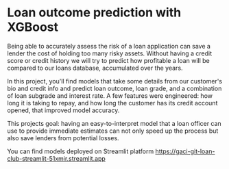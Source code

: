 # Loan outcome prediction with XGBoost

Being able to accurately assess the risk of a loan application can save a lender the cost of holding too many risky assets.
Without having a credit score or credit history we will try to predict how profitable a loan will be compared to our loans database, accumulated over the years.

In this project, you'll find models that take some details from our customer's bio and credit info and predict loan outcome, loan grade, and a combination of loan subgrade and interest rate. A few features were engineered: how long it is taking to repay, and how long the customer has its credit account opened, that improved model accuracy. 

This projects goal: having an easy-to-interpret model that a loan officer can use to provide immediate estimates can not only speed up the process but also save lenders from potential losses.

You can find models deployed on Streamlit platform https://gaci-git-loan-club-streamlit-51xmir.streamlit.app
